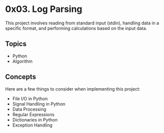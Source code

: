 # 0x03. Log Parsing

This project involves reading from standard input (stdin), handling data in a
specific format, and performing calculations based on the input data.

## Topics
- Python
- Algorithm

## Concepts
Here are a few things to consider when implementing this project:
- File I/O in Python
- Signal Handling in Python
- Data Processing
- Regular Expressions
- Dictionaries in Python
- Exception Handling
